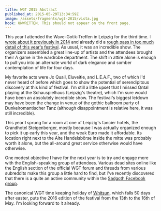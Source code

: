 ```yaml
---
title: WGT 2015 Abstract
published_at: 2015-05-29T13:34:59Z
image: /assets/fragments/wgt-2015/vista.jpg
hook: UNWRITTEN. This should not appear on the front page.
---
```


This year I attended the Wave-Gotik-Treffen in Leipzig for the third time. I
[wrote about it previously in 2014](/fragments/wgt) and already did a [rough
pass in too much detail of this year's festival][dump]. As usual, it was an
incredible show. The organizers assembled a great line-up of artists and the
attendees brought their A game in the wardrobe department. The shift in attire
alone is enough to pull you into an alternate world of dark elegance and somber
contemplation of life for four days.

My favorite acts were Jo Quail, Eluveitie, and L.E.A.F., two of which I'd never
heard of before which goes to show the potential of serendipitous discovery at
this kind of festival. I'm still a little upset that I missed Qntal playing at
the Schauspielhaus (Leipzig's theatre), which I'm sure would have been an
absolutely incredible show. The festival's biggest letdown may have been the
change in venue of the gothic ballroom party of Dunkelromantischer Tanz
(although disappointment is relative here, it was still incredible).

This year I sprung for a room at one of Leipzig's fancier hotels, the
Grandhotel Steigenberger, mostly because I was actually organized enough to
pick it up early this year, and the weak Euro made it affordable. Its location
right next to the Alte Handelsbörse inside the mitte was probably worth it
alone, but the all-around great service otherwise would have otherwise.

One modest objective I have for the next year is to try and engage more with
the English-speaking group of attendees. Various dead sites online like the
English section of the official WGT forum and threads from various subreddits
make this group a little hard to find, but I've recently discovered that there
is a quite an active community within the [Sadgoth Facebook
group][sadgoth].

The canonical WGT time keeping holiday of [Whitsun][whitsun], which falls 50
days after easter, puts the 2016 edition of the festival from the 13th to the
16th of May. I'm looking forward to it already.

[dump]: /fragments/wgt-2015-brain-dump
[sadgoth]: https://www.facebook.com/groups/241641551227/
[whitsun]: http://en.wikipedia.org/wiki/Whitsun
